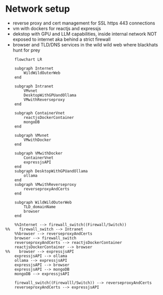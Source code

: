
# Network setup

- reverse proxy and cert management for SSL https 443 connections
- vm with dockers for reactjs and expressjs
- dekstop with GPU and LLM capabilities, inside internal network NOT exposed to internet aka behind a strict firewall
- browser and TLD/DNS services in the wild wild web where blackhats hunt for prey


```mermaid
    flowchart LR

    subgraph Internet
        WildWildOuterWeb
    end

    subgraph Intranet
        VMvnet
        DesktopWithGPUandOllama
        VMwithReverseproxy
    end

    subgraph ContainerVnet
        reactjsDockerContainer
        mongoDB
    end

    subgraph VMvnet
        VMwithDocker
    end

    subgraph VMwithDocker
        ContainerVnet
        expressjsAPI
    end
    subgraph DesktopWithGPUandOllama
        ollama
    end
    subgraph VMwithReverseproxy
        reverseproxyAndCerts
    end

    subgraph WildWildOuterWeb
        TLD_domainName
        browser
    end

    %%Internet --> firewall_switch((Firewall/Switch))
%%    firewall_switch --> Intranet
    %%browser --> reverseproxyAndCerts
    browser --> firewall_switch
    reverseproxyAndCerts --> reactjsDockerContainer
    reactjsDockerContainer --> browser
%%    browser --> expressjsAPI
    expressjsAPI --> ollama
    ollama --> expressjsAPI
    expressjsAPI --> browser
    expressjsAPI --> mongoDB
    mongoDB --> expressjsAPI

    firewall_switch((Firewalll/Switch)) --> reverseproxyAndCerts
    reverseproxyAndCerts --> expressjsAPI



```
